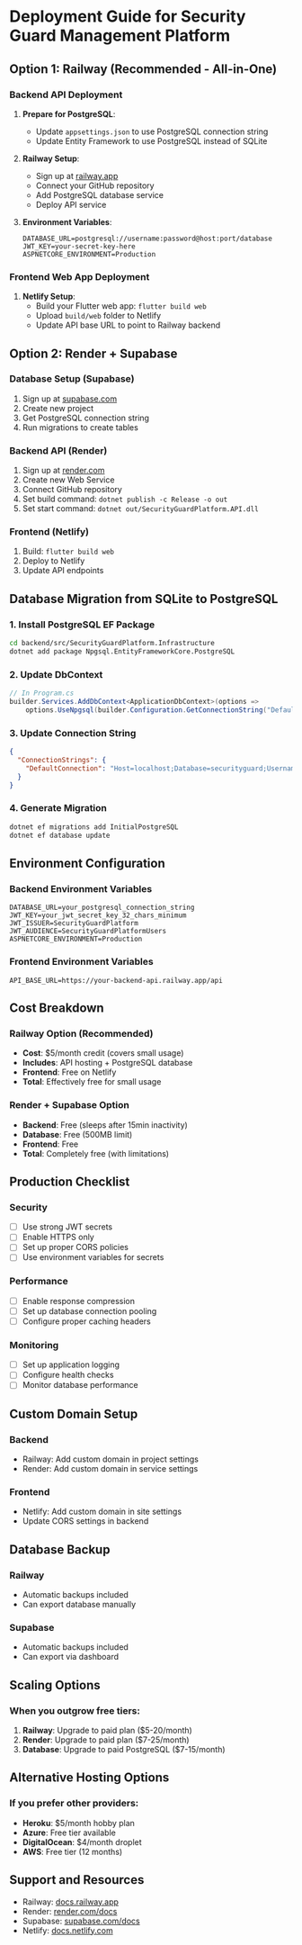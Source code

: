 # Deployment Guide for Security Guard Management Platform

## Option 1: Railway (Recommended - All-in-One)

### Backend API Deployment
1. **Prepare for PostgreSQL**:
   - Update `appsettings.json` to use PostgreSQL connection string
   - Update Entity Framework to use PostgreSQL instead of SQLite

2. **Railway Setup**:
   - Sign up at [railway.app](https://railway.app)
   - Connect your GitHub repository
   - Add PostgreSQL database service
   - Deploy API service

3. **Environment Variables**:
   ```
   DATABASE_URL=postgresql://username:password@host:port/database
   JWT_KEY=your-secret-key-here
   ASPNETCORE_ENVIRONMENT=Production
   ```

### Frontend Web App Deployment
1. **Netlify Setup**:
   - Build your Flutter web app: `flutter build web`
   - Upload `build/web` folder to Netlify
   - Update API base URL to point to Railway backend

## Option 2: Render + Supabase

### Database Setup (Supabase)
1. Sign up at [supabase.com](https://supabase.com)
2. Create new project
3. Get PostgreSQL connection string
4. Run migrations to create tables

### Backend API (Render)
1. Sign up at [render.com](https://render.com)
2. Create new Web Service
3. Connect GitHub repository
4. Set build command: `dotnet publish -c Release -o out`
5. Set start command: `dotnet out/SecurityGuardPlatform.API.dll`

### Frontend (Netlify)
1. Build: `flutter build web`
2. Deploy to Netlify
3. Update API endpoints

## Database Migration from SQLite to PostgreSQL

### 1. Install PostgreSQL EF Package
```bash
cd backend/src/SecurityGuardPlatform.Infrastructure
dotnet add package Npgsql.EntityFrameworkCore.PostgreSQL
```

### 2. Update DbContext
```csharp
// In Program.cs
builder.Services.AddDbContext<ApplicationDbContext>(options =>
    options.UseNpgsql(builder.Configuration.GetConnectionString("DefaultConnection")));
```

### 3. Update Connection String
```json
{
  "ConnectionStrings": {
    "DefaultConnection": "Host=localhost;Database=securityguard;Username=postgres;Password=password"
  }
}
```

### 4. Generate Migration
```bash
dotnet ef migrations add InitialPostgreSQL
dotnet ef database update
```

## Environment Configuration

### Backend Environment Variables
```
DATABASE_URL=your_postgresql_connection_string
JWT_KEY=your_jwt_secret_key_32_chars_minimum
JWT_ISSUER=SecurityGuardPlatform
JWT_AUDIENCE=SecurityGuardPlatformUsers
ASPNETCORE_ENVIRONMENT=Production
```

### Frontend Environment Variables
```
API_BASE_URL=https://your-backend-api.railway.app/api
```

## Cost Breakdown

### Railway Option (Recommended)
- **Cost**: $5/month credit (covers small usage)
- **Includes**: API hosting + PostgreSQL database
- **Frontend**: Free on Netlify
- **Total**: Effectively free for small usage

### Render + Supabase Option
- **Backend**: Free (sleeps after 15min inactivity)
- **Database**: Free (500MB limit)
- **Frontend**: Free
- **Total**: Completely free (with limitations)

## Production Checklist

### Security
- [ ] Use strong JWT secrets
- [ ] Enable HTTPS only
- [ ] Set up proper CORS policies
- [ ] Use environment variables for secrets

### Performance
- [ ] Enable response compression
- [ ] Set up database connection pooling
- [ ] Configure proper caching headers

### Monitoring
- [ ] Set up application logging
- [ ] Configure health checks
- [ ] Monitor database performance

## Custom Domain Setup

### Backend
- Railway: Add custom domain in project settings
- Render: Add custom domain in service settings

### Frontend
- Netlify: Add custom domain in site settings
- Update CORS settings in backend

## Database Backup

### Railway
- Automatic backups included
- Can export database manually

### Supabase
- Automatic backups included
- Can export via dashboard

## Scaling Options

### When you outgrow free tiers:
1. **Railway**: Upgrade to paid plan ($5-20/month)
2. **Render**: Upgrade to paid plan ($7-25/month)
3. **Database**: Upgrade to paid PostgreSQL ($7-15/month)

## Alternative Hosting Options

### If you prefer other providers:
- **Heroku**: $5/month hobby plan
- **Azure**: Free tier available
- **DigitalOcean**: $4/month droplet
- **AWS**: Free tier (12 months)

## Support and Resources

- Railway: [docs.railway.app](https://docs.railway.app)
- Render: [render.com/docs](https://render.com/docs)
- Supabase: [supabase.com/docs](https://supabase.com/docs)
- Netlify: [docs.netlify.com](https://docs.netlify.com)
